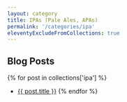```yaml
---
layout: category
title: IPAs (Pale Ales, APAs)
permalink: '/categories/ipa'
eleventyExcludeFromCollections: true
---
```


## Blog Posts

{% for post in collections['ipa'] %}
  * <a href="{{post.url}}"  target="_self">{{ post.title }}</a>
{% endfor %}
